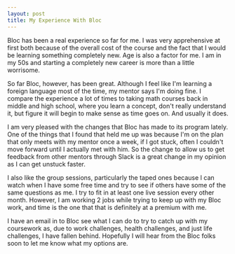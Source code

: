 ```yaml
---
layout: post
title: My Experience With Bloc
---
```


Bloc has been a real experience so far for me. I was very apprehensive at first both because of the overall cost of the course and the fact that I would be learning something completely new. Age is also a factor for me. I am in my 50s and starting a completely new career is more than a little worrisome.

So far Bloc, however, has been great. Although I feel like I'm learning a foreign language most of the time, my mentor says I'm doing fine. I compare the experience a lot of times to taking math courses back in middle and high school, where you learn a concept, don't really understand it, but figure it will begin to make sense as time goes on. And usually it does.

I am very pleased with the changes that Bloc has made to its program lately. One of the things that I found that held me up was because I'm on the plan that only meets with my mentor once a week, if I got stuck, often I couldn't move forward until I actually met with him. So the change to allow us to get feedback from other mentors through Slack is a great change in my opinion as I can get unstuck faster.

I also like the group sessions, particularly the taped ones because I can watch when I have some free time and try to see if others have some of the same questions as me. I try to fit in at least one live session every other month. However, I am working 2 jobs while trying to keep up with my Bloc work, and time is the one that that is definitely at a premium with me.

I have an email in to Bloc see what I can do to try to catch up with my coursework as, due to work challenges, health challenges, and just life challenges, I have fallen behind. Hopefully I will hear from the Bloc folks soon to let me know what my options are.

